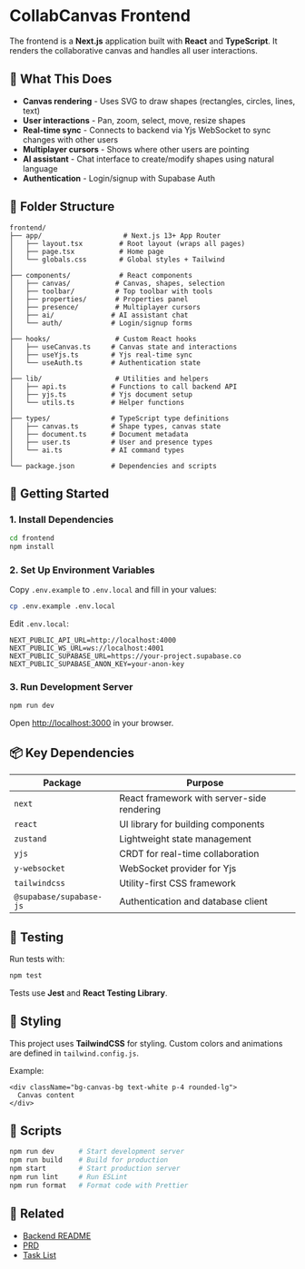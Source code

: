 # CollabCanvas Frontend

The frontend is a **Next.js** application built with **React** and **TypeScript**. It renders the collaborative canvas and handles all user interactions.

## 🎯 What This Does

- **Canvas rendering** - Uses SVG to draw shapes (rectangles, circles, lines, text)
- **User interactions** - Pan, zoom, select, move, resize shapes
- **Real-time sync** - Connects to backend via Yjs WebSocket to sync changes with other users
- **Multiplayer cursors** - Shows where other users are pointing
- **AI assistant** - Chat interface to create/modify shapes using natural language
- **Authentication** - Login/signup with Supabase Auth

## 📁 Folder Structure

```
frontend/
├── app/                    # Next.js 13+ App Router
│   ├── layout.tsx         # Root layout (wraps all pages)
│   ├── page.tsx           # Home page
│   └── globals.css        # Global styles + Tailwind
│
├── components/            # React components
│   ├── canvas/           # Canvas, shapes, selection
│   ├── toolbar/          # Top toolbar with tools
│   ├── properties/       # Properties panel
│   ├── presence/         # Multiplayer cursors
│   ├── ai/              # AI assistant chat
│   └── auth/            # Login/signup forms
│
├── hooks/                # Custom React hooks
│   ├── useCanvas.ts     # Canvas state and interactions
│   ├── useYjs.ts        # Yjs real-time sync
│   └── useAuth.ts       # Authentication state
│
├── lib/                  # Utilities and helpers
│   ├── api.ts           # Functions to call backend API
│   ├── yjs.ts           # Yjs document setup
│   └── utils.ts         # Helper functions
│
├── types/               # TypeScript type definitions
│   ├── canvas.ts        # Shape types, canvas state
│   ├── document.ts      # Document metadata
│   ├── user.ts          # User and presence types
│   └── ai.ts            # AI command types
│
└── package.json         # Dependencies and scripts
```

## 🚀 Getting Started

### 1. Install Dependencies

```bash
cd frontend
npm install
```

### 2. Set Up Environment Variables

Copy `.env.example` to `.env.local` and fill in your values:

```bash
cp .env.example .env.local
```

Edit `.env.local`:
```
NEXT_PUBLIC_API_URL=http://localhost:4000
NEXT_PUBLIC_WS_URL=ws://localhost:4001
NEXT_PUBLIC_SUPABASE_URL=https://your-project.supabase.co
NEXT_PUBLIC_SUPABASE_ANON_KEY=your-anon-key
```

### 3. Run Development Server

```bash
npm run dev
```

Open [http://localhost:3000](http://localhost:3000) in your browser.

## 📦 Key Dependencies

| Package | Purpose |
|---------|---------|
| `next` | React framework with server-side rendering |
| `react` | UI library for building components |
| `zustand` | Lightweight state management |
| `yjs` | CRDT for real-time collaboration |
| `y-websocket` | WebSocket provider for Yjs |
| `tailwindcss` | Utility-first CSS framework |
| `@supabase/supabase-js` | Authentication and database client |

## 🧪 Testing

Run tests with:

```bash
npm test
```

Tests use **Jest** and **React Testing Library**.

## 🎨 Styling

This project uses **TailwindCSS** for styling. Custom colors and animations are defined in `tailwind.config.js`.

Example:
```tsx
<div className="bg-canvas-bg text-white p-4 rounded-lg">
  Canvas content
</div>
```

## 📝 Scripts

```bash
npm run dev      # Start development server
npm run build    # Build for production
npm start        # Start production server
npm run lint     # Run ESLint
npm run format   # Format code with Prettier
```

## 🔗 Related

- [Backend README](../backend/README.md)
- [PRD](../PRD.md)
- [Task List](../TASK_LIST.md)

